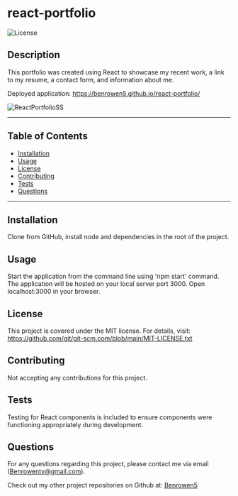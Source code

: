 # react-portfolio

  ![License](https://img.shields.io/badge/license-MIT-blue)
  
  ## Description
  This portfolio was created using React to showcase my recent work, a link to my resume, a contact form, and information about me. 
  
  Deployed application: https://benrowen5.github.io/react-portfolio/

  ![ReactPortfolioSS](https://user-images.githubusercontent.com/79202800/150690514-3c604b77-bb76-42d3-bc92-016ac4e54c9a.PNG)

  
  ***************************************************************
  ## Table of Contents
* [Installation](#installation)
* [Usage](#usage)
* [License](#license)
* [Contributing](#contributing)
* [Tests](#tests)
* [Questions](#questions)
***************************************************************
## Installation
Clone from GitHub, install node and dependencies in the root of the project. 
  
## Usage
  Start the application from the command line using 'npm start' command. The application will be hosted on your local server port 3000. Open localhost:3000 in your browser.
  
## License
  This project is covered under the MIT license. 
      For details, visit: https://github.com/git/git-scm.com/blob/main/MIT-LICENSE.txt
  
## Contributing
  Not accepting any contributions for this project.

## Tests
  Testing for React components is included to ensure components were functioning appropriately during development. 

## Questions
  For any questions regarding this project, please contact me via email (Benrowentv@gmail.com).

  Check out my other project repositories on Github at: [Benrowen5](https://www.github.com/Benrowen5)
